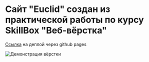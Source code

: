 # Сайт "Euclid" создан из практической работы по курсу SkillBox "Веб-вёрстка"

[Ссылка](https://danrayss.github.io/Euclid/) на деплой через github pages <br>

![Демонстрация вёрстки](https://i.postimg.cc/tgdCv5PT/image.png "Демонстрация вёрстки")
